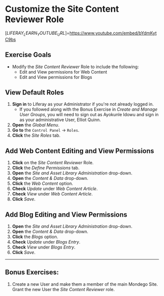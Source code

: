 # Customize the Site Content Reviewer Role 

[$LIFERAY_LEARN_YOUTUBE_URL$]=https://www.youtube.com/embed/bYdmKytC9bs

## Exercise Goals 
* Modify the _Site Content Reviewer_ Role to include the following: 
    * Edit and View permissions for Web Content 
    * Edit and View permissions for Blogs 

## View Default Roles 
1. **Sign in** to Liferay as your Administrator if you're not already logged in. 
    - If you followed along with the Bonus Exercise in _Create and Manage User Groups_, you will need to sign out as Ayokunle Idowu and sign in as your administrative User, Elliot Quinn. 
2. **Open** the _Global Menu_. 
3. **Go to** the `Control Panel` &rarr; `Roles`. 
4. **Click** the _Site Roles_ tab. 

## Add Web Content Editing and View Permissions 
1. **Click** on the _Site Content Reviewer_ Role. 
2. **Click** the _Define Permissions_ tab. 
3. **Open** the _Site and Asset Library Administration_ drop-down. 
4. **Open** the _Content & Data_ drop-down. 
5. **Click** the _Web Content_ option. 
6. **Check** _Update_ under _Web Content Article_. 
7. **Check** _View_ under _Web Content Article_. 
8. **Click** _Save_. 

## Add Blog Editing and View Permissions 
1. **Open** the _Site and Asset Library Administration_ drop-down. 
2. **Open** the _Content & Data_ drop-down. 
3. **Click** the _Blogs_ option. 
4. **Check** _Update_ under _Blogs Entry_. 
5. **Check** _View_ under _Blogs Entry_. 
6. **Click** _Save_. 

--- 

## Bonus Exercises: 
1. Create a new User and make them a member of the main Mondego Site. Grant the new User the _Site Content Reviewer_ role. 
